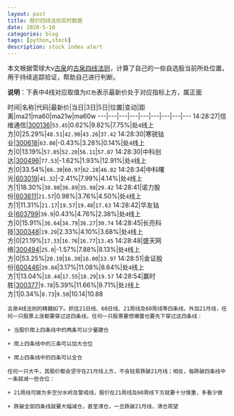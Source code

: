 ```yaml
---
layout: post
title: 股价四线法则实时数据
date: 2020-5-10
categories: blog
tags: [python,stock]
description: stock index alert
---
```



本文根据雪球大v[古泉](https://xueqiu.com/u/7148646888)的[古泉四线法则](https://xueqiu.com/7148646888/130498192)，计算了自己的一些自选股当前所处位置，用于持续追踪验证，帮助自己进行判断。

**说明**：下表中4线对应取值为`红色`表示最新价处于对应指标上方，属正面

时间|名称|代码|最新价|当日|3日|5日|位置|变动|距离|ma21|ma60|ma21w|ma60w
---|---|---|---|---|---|---|---|---
14:28:27|信维通信|[300136](https://xueqiu.com/S/SZ300136)|`53.45`|0.62%|9.82%|7.75%|处`4`线上方|0|25.29%|`48.51`|`42.90`|`43.26`|`37.42`
14:28:30|寒锐钴业|[300618](https://xueqiu.com/S/SZ300618)|`63.08`|-0.43%|3.28%|0.14%|处`4`线上方|0|13.19%|`57.05`|`52.20`|`56.11`|`57.87`
14:28:30|中科创达|[300496](https://xueqiu.com/S/SZ300496)|`77.53`|-1.62%|1.93%|12.91%|处`4`线上方|0|33.54%|`66.30`|`60.97`|`62.28`|`46.82`
14:28:34|中科曙光|[603019](https://xueqiu.com/S/SH603019)|`41.32`|-2.41%|7.99%|4.14%|处`4`线上方|1|18.30%|`38.98`|`36.89`|`35.98`|`29.42`
14:28:41|诺力股份|[603611](https://xueqiu.com/S/SH603611)|`21.57`|0.98%|3.76%|4.50%|处`4`线上方|1|11.31%|`21.17`|`19.57`|`19.48`|`17.63`
14:28:42|华友钴业|[603799](https://xueqiu.com/S/SH603799)|`39.9`|0.43%|4.76%|2.38%|处`4`线上方|0|15.91%|`36.64`|`34.79`|`36.27`|`30.74`
14:28:45|长亮科技|[300348](https://xueqiu.com/S/SZ300348)|`19.29`|2.33%|4.10%|3.68%|处`4`线上方|0|21.19%|`17.33`|`16.76`|`16.77`|`13.45`
14:28:48|盛天网络|[300494](https://xueqiu.com/S/SZ300494)|`25.0`|-1.57%|7.88%|8.13%|处`4`线上方|0|53.25%|`20.10`|`16.30`|`16.00`|`13.97`
14:28:51|金证股份|[600446](https://xueqiu.com/S/SH600446)|`20.84`|3.17%|11.08%|8.64%|处`4`线上方|1|13.04%|`18.44`|`17.55`|`18.29`|`19.57`
14:28:54|赢时胜|[300377](https://xueqiu.com/S/SZ300377)|`9.78`|5.39%|11.66%|9.71%|处`2`线上方|1|0.34%|`8.73`|`9.50`|10.14|10.88

```
古泉4线法则的精髓如下。抓住21日线、60日线、21周线及60周线等四条线，外加21月线，任何一只股票上涨都要穿过这四条线，任何一只股票要想爆雷也要先下穿过这四条线：

+ 当股价爬上四条线中的两条可以少量建仓

+ 爬上四条线中的三条可以加大仓位

+ 爬上四条线中的四条可以全仓

任何一只大牛，其股价都会坚守在21月线上方，不会轻易跌破21月线；相反，每跌破四条线中一条就减一些仓位：

+ 21周线可做为多空分水岭及警戒线，股价在21周线及60周线下方就要十分慎重，多看少做

+ 跌破全部四条线就要大幅减仓，甚至清仓，一旦跌破21月线，清仓观望
```